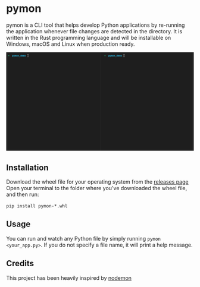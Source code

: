 # pymon

pymon is a CLI tool that helps develop Python applications by re-running the application whenever file changes are detected in the directory.
It is written in the Rust programming language and will be installable on Windows, macOS and Linux when production ready.

![pymon](pymon.gif)

## Installation
Download the wheel file for your operating system from the [releases page](https://github.com/aidantomcy/pymon/releases)  
Open your terminal to the folder where you've downloaded the wheel file, and then run:
```
pip install pymon-*.whl
```

## Usage

You can run and watch any Python file by simply running `pymon <your_app.py>`. If you do not specify a file name, it will print a help message.

## Credits

This project has been heavily inspired by [nodemon](https://github.com/remy/nodemon)
